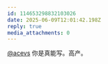 ```yaml
---
id: 114653298832103026
date: 2025-06-09T12:01:42.198Z
reply: true
media_attachments: 0
---
```


[@acevs](https://mastodon.social/@acevs) 你是真能写。高产。

